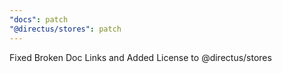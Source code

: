 ```yaml
---
"docs": patch
"@directus/stores": patch
---
```


Fixed Broken Doc Links and Added License to @directus/stores
